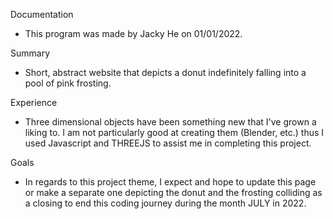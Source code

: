 Documentation

- This program was made by Jacky He on 01/01/2022. 

Summary

- Short, abstract website that depicts a donut indefinitely falling into a pool of pink frosting.

Experience

- Three dimensional objects have been something new that I've grown a liking to. I am not
particularly good at creating them (Blender, etc.) thus I used Javascript and 
THREEJS to assist me in completing this project.

Goals

- In regards to this project theme, I expect and hope to update this page or make a separate 
one depicting the donut and the frosting colliding as a closing to end this coding journey 
during the month JULY in 2022.
